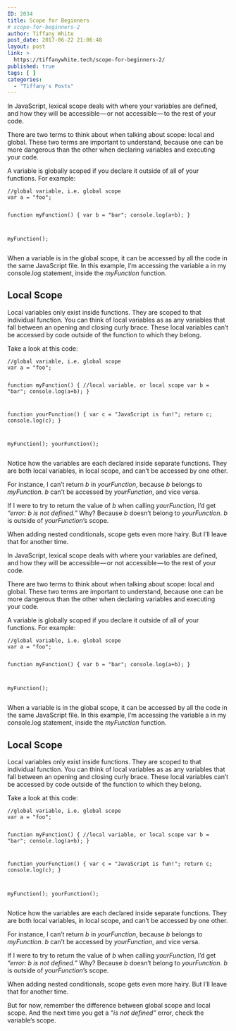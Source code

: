 ```yaml
---
ID: 2034
title: Scope for Beginners
# scope-for-beginners-2
author: Tiffany White
post_date: 2017-06-22 21:06:48
layout: post
link: >
  https://tiffanywhite.tech/scope-for-beginners-2/
published: true
tags: [ ]
categories:
  - "Tiffany's Posts"
---
```



<p>In JavaScript, lexical scope deals with where your variables are defined, and how they will be accessible — or not accessible — to the rest of your code.</p>

<p>There are two terms to think about when talking about scope: local and global. These two terms are important to understand, because one can be more dangerous than the other when declaring variables and executing your code.</p>


<p>A variable is globally scoped if you declare it outside of all of your functions. For example:</p>

<div class=&quot;highlighter-rouge&quot;><pre class=&quot;highlight&quot;><code>//global variable, i.e. global scope
var a = &quot;foo&quot;;

function myFunction() {
  	var b = &quot;bar&quot;;
  	console.log(a+b);
}

myFunction();
</code></pre>
</div>

<p>When a variable is in the global scope, it can be accessed by all the code in the same JavaScript file. In this example, I’m accessing the variable a in my console.log statement, inside the <em>myFunction</em> function.</p>

<h2 id=&quot;local-scope&quot;>Local Scope</h2>

<p>Local variables only exist inside functions. They are scoped to that individual function.
You can think of local variables as as any variables that fall between an opening and closing curly brace.
These local variables can’t be accessed by code outside of the function to which they belong.</p>

<p>Take a look at this code:</p>

<div class=&quot;highlighter-rouge&quot;><pre class=&quot;highlight&quot;><code>//global variable, i.e. global scope
var a = &quot;foo&quot;;

function myFunction() {
  	//local variable, or local scope
  	var b = &quot;bar&quot;;
  	console.log(a+b);
}

function yourFunction() {
  	var c = &quot;JavaScript is fun!&quot;;
  	return c;
  	console.log(c);
}

myFunction();
yourFunction();
</code></pre>
</div>

<p>Notice how the variables are each declared inside separate functions. They are both local variables, in local scope, and can’t be accessed by one other.</p>

<p>For instance, I can’t return <em>b</em> in <em>yourFunction</em>, because <em>b</em> belongs to <em>myFunction</em>. <em>b</em> can’t be accessed by <em>yourFunction</em>, and vice versa.</p>

<p>If I were to try to return the value of <em>b</em> when calling <em>yourFunction</em>, I’d get <em>“error: b is not defined.”</em> Why? Because <em>b</em> doesn’t belong to <em>yourFunction</em>. <em>b</em> is outside of <em>yourFunction</em>’s scope.</p>

<p>When adding nested conditionals, scope gets even more hairy. But I’ll leave that for another time.</p>




<p>In JavaScript, lexical scope deals with where your variables are defined, and how they will be accessible — or not accessible — to the rest of your code.</p>

<p>There are two terms to think about when talking about scope: local and global. These two terms are important to understand, because one can be more dangerous than the other when declaring variables and executing your code.</p>


<p>A variable is globally scoped if you declare it outside of all of your functions. For example:</p>

<div class=&quot;highlighter-rouge&quot;><pre class=&quot;highlight&quot;><code>//global variable, i.e. global scope
var a = &quot;foo&quot;;

function myFunction() {
  	var b = &quot;bar&quot;;
  	console.log(a+b);
}

myFunction();
</code></pre>
</div>

<p>When a variable is in the global scope, it can be accessed by all the code in the same JavaScript file. In this example, I’m accessing the variable a in my console.log statement, inside the <em>myFunction</em> function.</p>

<h2 id=&quot;local-scope&quot;>Local Scope</h2>

<p>Local variables only exist inside functions. They are scoped to that individual function.
You can think of local variables as as any variables that fall between an opening and closing curly brace.
These local variables can’t be accessed by code outside of the function to which they belong.</p>

<p>Take a look at this code:</p>

<div class=&quot;highlighter-rouge&quot;><pre class=&quot;highlight&quot;><code>//global variable, i.e. global scope
var a = &quot;foo&quot;;

function myFunction() {
  	//local variable, or local scope
  	var b = &quot;bar&quot;;
  	console.log(a+b);
}

function yourFunction() {
  	var c = &quot;JavaScript is fun!&quot;;
  	return c;
  	console.log(c);
}

myFunction();
yourFunction();
</code></pre>
</div>

<p>Notice how the variables are each declared inside separate functions. They are both local variables, in local scope, and can’t be accessed by one other.</p>

<p>For instance, I can’t return <em>b</em> in <em>yourFunction</em>, because <em>b</em> belongs to <em>myFunction</em>. <em>b</em> can’t be accessed by <em>yourFunction</em>, and vice versa.</p>

<p>If I were to try to return the value of <em>b</em> when calling <em>yourFunction</em>, I’d get <em>“error: b is not defined.”</em> Why? Because <em>b</em> doesn’t belong to <em>yourFunction</em>. <em>b</em> is outside of <em>yourFunction</em>’s scope.</p>

<p>When adding nested conditionals, scope gets even more hairy. But I’ll leave that for another time.</p>





<p>But for now, remember the difference between global scope and local scope. And the next time you get a <em>“is not defined”</em> error, check the variable’s scope.</p>